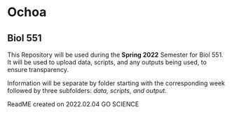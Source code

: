 # Ochoa

## Biol 551

This Repository will be used during the **Spring 2022** Semester for Biol 551. It will be used to upload data, scripts, and any outputs being used, to ensure transparency. 

Information will be separate by folder starting with the corresponding week followed by three subfolders: _data, scripts, and output_. 

ReadME created on 2022.02.04 
GO SCIENCE 
